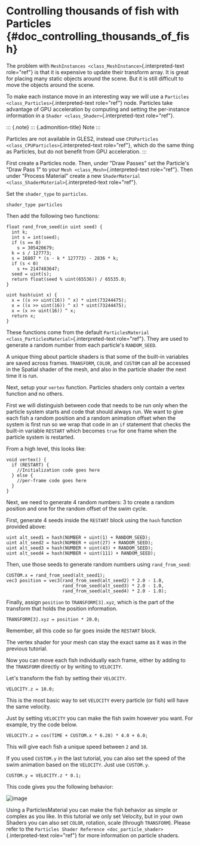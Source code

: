 Controlling thousands of fish with Particles {#doc_controlling_thousands_of_fish}
============================================

The problem with `MeshInstances <class_MeshInstance>`{.interpreted-text
role="ref"} is that it is expensive to update their transform array. It
is great for placing many static objects around the scene. But it is
still difficult to move the objects around the scene.

To make each instance move in an interesting way we will use a
`Particles <class_Particles>`{.interpreted-text role="ref"} node.
Particles take advantage of GPU acceleration by computing and setting
the per-instance information in a
`Shader <class_Shader>`{.interpreted-text role="ref"}.

::: {.note}
::: {.admonition-title}
Note
:::

Particles are not available in GLES2, instead use
`CPUParticles <class_CPUParticles>`{.interpreted-text role="ref"}, which
do the same thing as Particles, but do not benefit from GPU
acceleration.
:::

First create a Particles node. Then, under \"Draw Passes\" set the
Particle\'s \"Draw Pass 1\" to your
`Mesh <class_Mesh>`{.interpreted-text role="ref"}. Then under \"Process
Material\" create a new
`ShaderMaterial <class_ShaderMaterial>`{.interpreted-text role="ref"}.

Set the `shader_type` to `particles`.

``` {.sourceCode .glsl}
shader_type particles
```

Then add the following two functions:

``` {.sourceCode .glsl}
float rand_from_seed(in uint seed) {
  int k;
  int s = int(seed);
  if (s == 0)
    s = 305420679;
  k = s / 127773;
  s = 16807 * (s - k * 127773) - 2836 * k;
  if (s < 0)
    s += 2147483647;
  seed = uint(s);
  return float(seed % uint(65536)) / 65535.0; 
}

uint hash(uint x) {
  x = ((x >> uint(16)) ^ x) * uint(73244475);
  x = ((x >> uint(16)) ^ x) * uint(73244475);
  x = (x >> uint(16)) ^ x;
  return x;
}
```

These functions come from the default
`ParticlesMaterial <class_ParticlesMaterial>`{.interpreted-text
role="ref"}. They are used to generate a random number from each
particle\'s `RANDOM_SEED`.

A unique thing about particle shaders is that some of the built-in
variables are saved across frames. `TRANSFORM`, `COLOR`, and `CUSTOM`
can all be accessed in the Spatial shader of the mesh, and also in the
particle shader the next time it is run.

Next, setup your `vertex` function. Particles shaders only contain a
vertex function and no others.

First we will distinguish between code that needs to be run only when
the particle system starts and code that should always run. We want to
give each fish a random position and a random animation offset when the
system is first run so we wrap that code in an `if` statement that
checks the built-in variable `RESTART` which becomes `true` for one
frame when the particle system is restarted.

From a high level, this looks like:

``` {.sourceCode .glsl}
void vertex() {
  if (RESTART) {
    //Initialization code goes here
  } else {
    //per-frame code goes here
  }
}
```

Next, we need to generate 4 random numbers: 3 to create a random
position and one for the random offset of the swim cycle.

First, generate 4 seeds inside the `RESTART` block using the `hash`
function provided above:

``` {.sourceCode .glsl}
uint alt_seed1 = hash(NUMBER + uint(1) + RANDOM_SEED);
uint alt_seed2 = hash(NUMBER + uint(27) + RANDOM_SEED);
uint alt_seed3 = hash(NUMBER + uint(43) + RANDOM_SEED);
uint alt_seed4 = hash(NUMBER + uint(111) + RANDOM_SEED);
```

Then, use those seeds to generate random numbers using `rand_from_seed`:

``` {.sourceCode .glsl}
CUSTOM.x = rand_from_seed(alt_seed1);
vec3 position = vec3(rand_from_seed(alt_seed2) * 2.0 - 1.0, 
                     rand_from_seed(alt_seed3) * 2.0 - 1.0, 
                     rand_from_seed(alt_seed4) * 2.0 - 1.0);
```

Finally, assign `position` to `TRANSFORM[3].xyz`, which is the part of
the transform that holds the position information.

``` {.sourceCode .glsl}
TRANSFORM[3].xyz = position * 20.0;
```

Remember, all this code so far goes inside the `RESTART` block.

The vertex shader for your mesh can stay the exact same as it was in the
previous tutorial.

Now you can move each fish individually each frame, either by adding to
the `TRANSFORM` directly or by writing to `VELOCITY`.

Let\'s transform the fish by setting their `VELOCITY`.

``` {.sourceCode .glsl}
VELOCITY.z = 10.0;
```

This is the most basic way to set `VELOCITY` every particle (or fish)
will have the same velocity.

Just by setting `VELOCITY` you can make the fish swim however you want.
For example, try the code below.

``` {.sourceCode .glsl}
VELOCITY.z = cos(TIME + CUSTOM.x * 6.28) * 4.0 + 6.0;
```

This will give each fish a unique speed between `2` and `10`.

If you used `CUSTOM.y` in the last tutorial, you can also set the speed
of the swim animation based on the `VELOCITY`. Just use `CUSTOM.y`.

``` {.sourceCode .glsl}
CUSTOM.y = VELOCITY.z * 0.1;
```

This code gives you the following behavior:

![image](img/scene.gif)

Using a ParticlesMaterial you can make the fish behavior as simple or
complex as you like. In this tutorial we only set Velocity, but in your
own Shaders you can also set `COLOR`, rotation, scale (through
`TRANSFORM`). Please refer to the
`Particles Shader Reference <doc_particle_shader>`{.interpreted-text
role="ref"} for more information on particle shaders.

